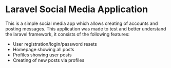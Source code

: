 # Laravel Social Media Application

This is a simple social media app which allows creating of accounts and posting messages.
This application was made to test and better understand the laravel framework, it consists of the following features:
- User registration/login/password resets
- Homepage showing all posts
- Profiles showing user posts
- Creating of new posts via profiles
